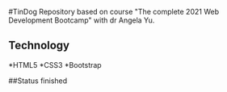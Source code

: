 #TinDog 
Repository based on course "The complete 2021 Web Development Bootcamp" with dr Angela Yu. 

## Technology
*HTML5
*CSS3
*Bootstrap

##Status
finished